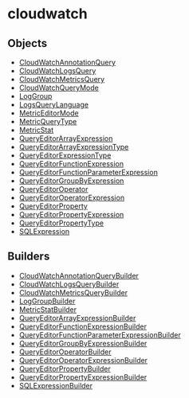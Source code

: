 # <span class="badge package-variant-dataquery"></span> cloudwatch

## Objects

 * <span class="badge object-type-class"></span> [CloudWatchAnnotationQuery](./object-CloudWatchAnnotationQuery.md)
 * <span class="badge object-type-class"></span> [CloudWatchLogsQuery](./object-CloudWatchLogsQuery.md)
 * <span class="badge object-type-class"></span> [CloudWatchMetricsQuery](./object-CloudWatchMetricsQuery.md)
 * <span class="badge object-type-enum"></span> [CloudWatchQueryMode](./object-CloudWatchQueryMode.md)
 * <span class="badge object-type-class"></span> [LogGroup](./object-LogGroup.md)
 * <span class="badge object-type-enum"></span> [LogsQueryLanguage](./object-LogsQueryLanguage.md)
 * <span class="badge object-type-enum"></span> [MetricEditorMode](./object-MetricEditorMode.md)
 * <span class="badge object-type-enum"></span> [MetricQueryType](./object-MetricQueryType.md)
 * <span class="badge object-type-class"></span> [MetricStat](./object-MetricStat.md)
 * <span class="badge object-type-class"></span> [QueryEditorArrayExpression](./object-QueryEditorArrayExpression.md)
 * <span class="badge object-type-enum"></span> [QueryEditorArrayExpressionType](./object-QueryEditorArrayExpressionType.md)
 * <span class="badge object-type-enum"></span> [QueryEditorExpressionType](./object-QueryEditorExpressionType.md)
 * <span class="badge object-type-class"></span> [QueryEditorFunctionExpression](./object-QueryEditorFunctionExpression.md)
 * <span class="badge object-type-class"></span> [QueryEditorFunctionParameterExpression](./object-QueryEditorFunctionParameterExpression.md)
 * <span class="badge object-type-class"></span> [QueryEditorGroupByExpression](./object-QueryEditorGroupByExpression.md)
 * <span class="badge object-type-class"></span> [QueryEditorOperator](./object-QueryEditorOperator.md)
 * <span class="badge object-type-class"></span> [QueryEditorOperatorExpression](./object-QueryEditorOperatorExpression.md)
 * <span class="badge object-type-class"></span> [QueryEditorProperty](./object-QueryEditorProperty.md)
 * <span class="badge object-type-class"></span> [QueryEditorPropertyExpression](./object-QueryEditorPropertyExpression.md)
 * <span class="badge object-type-enum"></span> [QueryEditorPropertyType](./object-QueryEditorPropertyType.md)
 * <span class="badge object-type-class"></span> [SQLExpression](./object-SQLExpression.md)
## Builders

 * <span class="badge builder"></span> [CloudWatchAnnotationQueryBuilder](./builder-CloudWatchAnnotationQueryBuilder.md)
 * <span class="badge builder"></span> [CloudWatchLogsQueryBuilder](./builder-CloudWatchLogsQueryBuilder.md)
 * <span class="badge builder"></span> [CloudWatchMetricsQueryBuilder](./builder-CloudWatchMetricsQueryBuilder.md)
 * <span class="badge builder"></span> [LogGroupBuilder](./builder-LogGroupBuilder.md)
 * <span class="badge builder"></span> [MetricStatBuilder](./builder-MetricStatBuilder.md)
 * <span class="badge builder"></span> [QueryEditorArrayExpressionBuilder](./builder-QueryEditorArrayExpressionBuilder.md)
 * <span class="badge builder"></span> [QueryEditorFunctionExpressionBuilder](./builder-QueryEditorFunctionExpressionBuilder.md)
 * <span class="badge builder"></span> [QueryEditorFunctionParameterExpressionBuilder](./builder-QueryEditorFunctionParameterExpressionBuilder.md)
 * <span class="badge builder"></span> [QueryEditorGroupByExpressionBuilder](./builder-QueryEditorGroupByExpressionBuilder.md)
 * <span class="badge builder"></span> [QueryEditorOperatorBuilder](./builder-QueryEditorOperatorBuilder.md)
 * <span class="badge builder"></span> [QueryEditorOperatorExpressionBuilder](./builder-QueryEditorOperatorExpressionBuilder.md)
 * <span class="badge builder"></span> [QueryEditorPropertyBuilder](./builder-QueryEditorPropertyBuilder.md)
 * <span class="badge builder"></span> [QueryEditorPropertyExpressionBuilder](./builder-QueryEditorPropertyExpressionBuilder.md)
 * <span class="badge builder"></span> [SQLExpressionBuilder](./builder-SQLExpressionBuilder.md)

